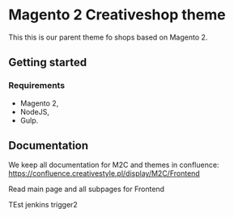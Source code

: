 # Magento 2 Creativeshop theme
This this is our parent theme fo shops based on Magento 2.

## Getting started
### Requirements

- Magento 2,
- NodeJS,
- Gulp.


## Documentation
We keep all documentation for M2C and themes in confluence: https://confluence.creativestyle.pl/display/M2C/Frontend

Read main page and all subpages for Frontend

TEst jenkins trigger2